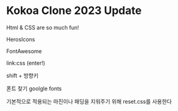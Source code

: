 # Kokoa Clone 2023 Update

Html & CSS are so much fun!

HerosIcons

FontAwesome

link:css (enter!)

shift + 방향키

폰트 찾기 goolgle fonts

기본적으로 적용되는 마진이나 패딩을 지워주기 위해 reset.css를 사용한다
